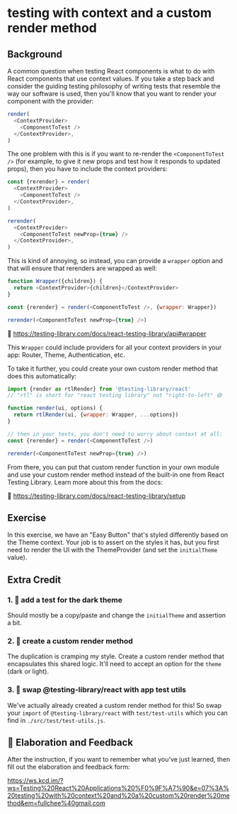 # testing with context and a custom render method

## Background

A common question when testing React components is what to do with React
components that use context values. If you take a step back and consider the
guiding testing philosophy of writing tests that resemble the way our software
is used, then you'll know that you want to render your component with the
provider:

```javascript
render(
  <ContextProvider>
    <ComponentToTest />
  </ContextProvider>,
)
```

The one problem with this is if you want to re-render the `<ComponentToTest />`
(for example, to give it new props and test how it responds to updated props),
then you have to include the context providers:

```javascript
const {rerender} = render(
  <ContextProvider>
    <ComponentToTest />
  </ContextProvider>,
)

rerender(
  <ContextProvider>
    <ComponentToTest newProp={true} />
  </ContextProvider>,
)
```

This is kind of annoying, so instead, you can provide a `wrapper` option and
that will ensure that rerenders are wrapped as well:

```javascript
function Wrapper({children}) {
  return <ContextProvider>{children}</ContextProvider>
}

const {rerender} = render(<ComponentToTest />, {wrapper: Wrapper})

rerender(<ComponentToTest newProp={true} />)
```

📜 https://testing-library.com/docs/react-testing-library/api#wrapper

This `Wrapper` could include providers for all your context providers in your
app: Router, Theme, Authentication, etc.

To take it further, you could create your own custom render method that does
this automatically:

```javascript
import {render as rtlRender} from '@testing-library/react'
// "rtl" is short for "react testing library" not "right-to-left" 😅

function render(ui, options) {
  return rtlRender(ui, {wrapper: Wrapper, ...options})
}

// then in your tests, you don't need to worry about context at all:
const {rerender} = render(<ComponentToTest />)

rerender(<ComponentToTest newProp={true} />)
```

From there, you can put that custom render function in your own module and use
your custom render method instead of the built-in one from React Testing
Library. Learn more about this from the docs:

📜 https://testing-library.com/docs/react-testing-library/setup

## Exercise

In this exercise, we have an "Easy Button" that's styled differently based on
the Theme context. Your job is to assert on the styles it has, but you first
need to render the UI with the ThemeProvider (and set the `initialTheme` value).

## Extra Credit

### 1. 💯 add a test for the dark theme

Should mostly be a copy/paste and change the `initialTheme` and assertion a bit.

### 2. 💯 create a custom render method

The duplication is cramping my style. Create a custom render method that
encapsulates this shared logic. It'll need to accept an option for the `theme`
(dark or light).

### 3. 💯 swap @testing-library/react with app test utils

We've actually already created a custom render method for this! So swap your
`import` of `@testing-library/react` with `test/test-utils` which you can find
in `./src/test/test-utils.js`.

## 🦉 Elaboration and Feedback

After the instruction, if you want to remember what you've just learned, then
fill out the elaboration and feedback form:

https://ws.kcd.im/?ws=Testing%20React%20Applications%20%F0%9F%A7%90&e=07%3A%20testing%20with%20context%20and%20a%20custom%20render%20method&em=fullchee%40gmail.com
